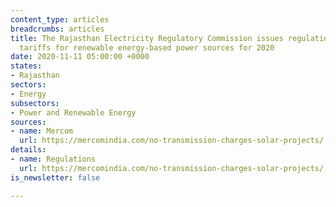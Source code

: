 ```yaml
---
content_type: articles
breadcrumbs: articles
title: The Rajasthan Electricity Regulatory Commission issues regulations for determining
  tariffs for renewable energy-based power sources for 2020
date: 2020-11-11 05:00:00 +0000
states:
- Rajasthan
sectors:
- Energy
subsectors:
- Power and Renewable Energy
sources:
- name: Mercom
  url: https://mercomindia.com/no-transmission-charges-solar-projects/
details:
- name: Regulations
  url: https://mercomindia.com/no-transmission-charges-solar-projects/
is_newsletter: false

---
```

